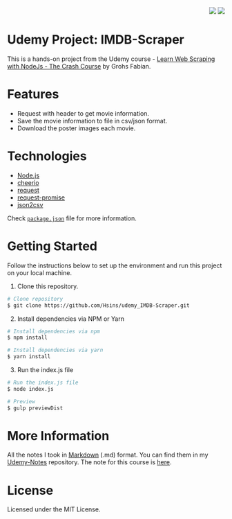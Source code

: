 <div align="right">
  <img src="https://img.shields.io/badge/Completion-100%25-blue.svg" />
  <a href="https://github.com/Hsins/udemy_IMDB-Scraper/blob/master/LICENSE" alt="License">
    <img src="https://img.shields.io/github/license/Hsins/udemy_IMDB-Scraper.svg" />
  </a>
</div>

# Udemy Project: IMDB-Scraper

This is a hands-on project from the Udemy course - [Learn Web Scraping with NodeJs - The Crash Course](https://www.udemy.com/nodejs-web-scraping/) by Grohs Fabian.

# Features

- Request with header to get movie information.
- Save the movie information to file in csv/json format.
- Download the poster images each movie.

# Technologies

- [Node.js](https://nodejs.org/en/)
- [cheerio](https://github.com/cheeriojs/cheerio)
- [request](https://github.com/request/request)
- [request-promise](https://github.com/request/request-promise)
- [json2csv](https://github.com/zemirco/json2csv)

Check [`package.json`](https://github.com/Hsins/udemy_IMDB-Scraper/blob/master/package.json) file for more information.

# Getting Started

Follow the instructions below to set up the environment and run this project on your local machine.

1. Clone this repository.

```bash
# Clone repository
$ git clone https://github.com/Hsins/udemy_IMDB-Scraper.git
```

2. Install dependencies via NPM or Yarn

```bash
# Install dependencies via npm
$ npm install

# Install dependencies via yarn
$ yarn install
```

3. Run the index.js file

```bash
# Run the index.js file
$ node index.js

# Preview
$ gulp previewDist
```

# More Information

All the notes I took in [Markdown](https://daringfireball.net/projects/markdown/syntax) (.md) format. You can find them in my [Udemy-Notes](https://github.com/Hsins/Udemy-Notes) repository. The note for this course is [here](https://github.com/Hsins/Udemy-Notes/tree/master/Learn%20Web%20Scraping%20with%20NodeJs%2C%20The%20Crash%20Course).

# License

Licensed under the MIT License.
